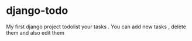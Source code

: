# django-todo
My first django project todolist your tasks . You can add new tasks , delete them and also edit them

